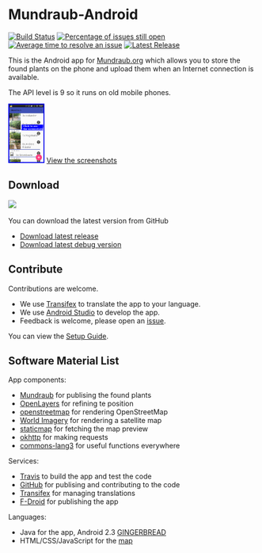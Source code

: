 Mundraub-Android
================

[![Build Status](https://travis-ci.org/niccokunzmann/mundraub-android.svg?branch=master)][travis]
[![Percentage of issues still open](http://isitmaintained.com/badge/open/niccokunzmann/mundraub-android.svg)](http://isitmaintained.com/project/niccokunzmann/mundraub-android "Percentage of issues still open")
[![Average time to resolve an issue](http://isitmaintained.com/badge/resolution/niccokunzmann/mundraub-android.svg)](http://isitmaintained.com/project/niccokunzmann/mundraub-android "Average time to resolve an issue")
[![Latest Release](https://img.shields.io/github/release/niccokunzmann/mundraub-android.svg)][releases]

This is the Android app for [Mundraub.org] which allows you to store the found
plants on the phone and upload them when an Internet connection is available.

The API level is 9 so it runs on old mobile phones.

[<img src="docs/images/link-to-screenshots.png" height="120"/>][screenshots]
[View the screenshots][screenshots]

Download
--------

[<img src="https://f-droid.org/badge/get-it-on.png" height="75">][fdroid]

You can download the latest version from GitHub
- [Download latest release](https://niccokunzmann.github.io/download_latest/mundraub-release-unsigned.apk)
- [Download latest debug version](https://niccokunzmann.github.io/download_latest/mundraub-release-unsigned.apk)

Contribute
----------

Contributions are welcome.

- We use [Transifex][tx] to translate the app to your language.
- We use [Android Studio] to develop the app.
- Feedback is welcome, please open an [issue][issues].

You can view the [Setup Guide][setup].

Software Material List
----------------------

App components:

- [Mundraub][Mundraub.org] for publising the found plants
- [OpenLayers] for refining te position
- [openstreetmap] for rendering OpenStreetMap
- [World Imagery] for rendering a satellite map
- [staticmap] for fetching the map preview
- [okhttp] for making requests
- [commons-lang3] for useful functions everywhere

Services:

- [Travis][travis] to build the app and test the code
- [GitHub] for publising and contributing to the code
- [Transifex][tx] for managing translations
- [F-Droid][fdroid] for publishing the app

Languages:

- Java for the app, Android 2.3 [GINGERBREAD]
- HTML/CSS/JavaScript for the [map]

[Mundraub.org]: https://mundraub.org
[OpenLayers]: https://dev.openlayers.org
[staticmap]: http://staticmap.openstreetmap.de
[okhttp]: https://github.com/square/okhttp/
[commons-lang3]: https://commons.apache.org/proper/commons-lang/
[travis]: https://travis-ci.org/niccokunzmann/mundraub-android
[openstreetmap]: https://openstreetmap.org
[GitHub]: https://github.com/niccokunzmann/mundraub-android
[World Imagery]: https://services.arcgisonline.com/ArcGIS/rest/services/World_Imagery/MapServer/
[GINGERBREAD]: https://developer.android.com/guide/topics/manifest/uses-sdk-element#ApiLevels
[map]: https://rawgit.com/niccokunzmann/mundraub-android/master/app/src/main/assets/map/examples/fullScreen.html
[issues]: https://github.com/niccokunzmann/mundraub-android/issues
[tx]: https://www.transifex.com/mundraub-android/mundraub-android-app/
[setup]: docs/setup.md
[screenshots]: docs/usage.md#readme
[fdroid]: https://f-droid.org/en/packages/eu.quelltext.mundraub/
[Android Studio]: https://developer.android.com/studio/
[releases]: https://github.com/niccokunzmann/mundraub-android/releases
